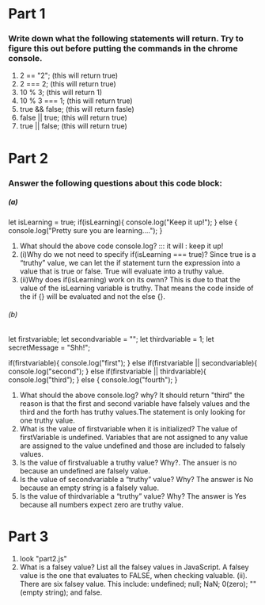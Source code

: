 # Part 1
### Write down what the following statements will return. Try to figure this out before putting the commands in the chrome console. 
1. 2 == "2"; (this will return true)
2. 2 === 2; (this will return true)
3. 10 % 3; (this will return 1)
4. 10 % 3 === 1; (this will return true)
5. true && false; (this will return fasle)
6. false || true; (this will return true)
7. true || false; (this will return true)
# Part 2
### Answer the following questions about this code block:
##### (a)
let isLearning = true;
if(isLearning){
    console.log("Keep it up!");
} else {
    console.log("Pretty sure you are learning....");
}

1. What should the above code console.log?
::: it will : keep it up!
2. (i)Why do we not need to specify if(isLearning === true)? 
Since true is a “truthy” value, we can let the if statement turn the expression into a value that is true or false. True will evaluate into a truthy value.
2. (ii)Why does if(isLearning) work on its ownn?
This is due to that the value of the isLearning variable is truthy. That means the code inside of the if {} will be evaluated and not the else {}.
###### (b)
let firstvariable;
let secondvariable = "";
let thirdvariable = 1;
let secretMessage = "Shh!";

if(firstvariable){
    console.log("first");
} else if(firstvariable || secondvariable){
    console.log("second");
} else if(firstvariable || thirdvariable){
    console.log("third");
} else {
    console.log("fourth");
}
1. What should the above console.log? why?
It should return "third"
the reason is that  the first and second variable have falsely values and the third and the forth has truthy values.The statement is only looking for one truthy value.
2. What is the value of firstvariable when it is initialized?
The value of firstVariable is undefined. Variables that are not assigned to any value are assigned to the value undefined and those are included to falsely values.
3. Is the value of firstvaluable a truthy value? Why?.
The ansuer is no because an undefined are falsely value.
4. Is the value of secondvariable a “truthy” value? Why?
The answer is No because an empty string is a falsely value.
5. Is the value of thirdvariable a “truthy” value? Why?
 The answer is Yes because all numbers expect zero are truthy value.
 # Part 3
 1. look "part2.js"
 2. What is a falsey value? List all the falsey values in JavaScript.
 A falsey value is the one that evaluates to FALSE, when checking valuable.
(ii). There are six falsey value. This include:
undefined; null; NaN; 0(zero); ""(empty string); and false.